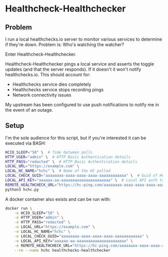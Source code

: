 # Healthcheck-Healthchecker

## Problem

I run a local healthchecks.io server to monitor various services to 
determine if they're down. Problem is: Who's watching the watcher?

Enter Healthcheck-Healthchecker.

Healthcheck-Healthchecker pings a local service and asserts the toggle
updates (and that the server responds). If it doesn't it won't notify
healthchecks.io. This should account for:

- Healthchecks service dies completely
- Healthchecks service stops recording pings
- Network connectivity issues

My upstream has been configured to use push notifications to notify 
me in the event of an outage.

## Setup

I'm the sole audience for this script, but if you're interested it
can be executed via BASH:

```bash
HCIO_SLEEP="58" \  # Time between polls
HTTP_USER="admin" \  # HTTP Basic Authentication details
HTTP_PASS="redacted" \  # HTTP Basic Authentication details
LOCAL_URL="https://example.com" \
LOCAL_HC_NAME="hchc" \  # Name of the HC polled
LOCAL_CHECK_GUID="aaaaaaaa-aaaa-aaaa-aaaa-aaaaaaaaaaaa" \  # Guid of HC POLLED
LOCAL_API_KEY="aaaaaa-aa-aaaaaaaaaaaaaaaaaaaaaa" \  # Local API auth token
REMOTE_HEALTHCHECK_URL="https://hc-ping.com/aaaaaaaa-aaaa-aaaa-aaaa-aaaaaaaaaaaa" \  # Remote service endpoint to poll
python3 hchc.py
```

A docker container also exists and can be run with:

```bash
docker run \
    -e HCIO_SLEEP="58" \
    -e HTTP_USER="admin" \
    -e HTTP_PASS="redacted" \
    -e LOCAL_URL="https://example.com" \
    -e LOCAL_HC_NAME="hchc" \
    -e LOCAL_CHECK_GUID="aaaaaaaa-aaaa-aaaa-aaaa-aaaaaaaaaaaa" \
    -e LOCAL_API_KEY="aaaaaa-aa-aaaaaaaaaaaaaaaaaaaaaa" \
    -e REMOTE_HEALTHCHECK_URL="https://hc-ping.com/aaaaaaaa-aaaa-aaaa-aaaa-aaaaaaaaaaaa" \
    --rm --name hchc healthchecks-healthchecker
```

